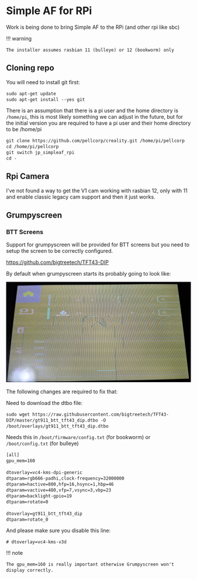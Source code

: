 # Simple AF for RPi

Work is being done to bring Simple AF to the RPi (and other rpi like sbc)

!!! warning

    The installer assumes rasbian 11 (bulleye) or 12 (bookworm) only

## Cloning repo

You will need to install git first:

```
sudo apt-get update
sudo apt-get install --yes git
```

There is an assumption that there is a pi user and the home directory is `/home/pi`, this is most likely something we can adjust
in the future, but for the initial version you are required to have a pi user and their home directory to be /home/pi

```
git clone https://github.com/pellcorp/creality.git /home/pi/pellcorp
cd /home/pi/pellcorp 
git switch jp_simpleaf_rpi
cd -
```

## Rpi Camera

I've not found a way to get the V1 cam working with rasbian 12, only with 11 and enable classic legacy cam support
and then it just works.

## Grumpyscreen

### BTT Screens

Support for grumpyscreen will be provided for BTT screens but you need to setup the screen to be correctly configured.

<https://github.com/bigtreetech/TFT43-DIP>

By default when grumpyscreen starts its probably going to look like:

![image](assets/images/grumpyscreen_rpi_error.png)

The following changes are required to fix that:

Need to download the dtbo file:

```
sudo wget https://raw.githubusercontent.com/bigtreetech/TFT43-DIP/master/gt911_btt_tft43_dip.dtbo -O /boot/overlays/gt911_btt_tft43_dip.dtbo
```

Needs this in `/boot/firmware/config.txt` (for bookworm) or `/boot/config.txt` (for bulleye)

```
[all]
gpu_mem=160

dtoverlay=vc4-kms-dpi-generic
dtparam=rgb666-padhi,clock-frequency=32000000
dtparam=hactive=800,hfp=16,hsync=1,hbp=46
dtparam=vactive=480,vfp=7,vsync=3,vbp=23
dtparam=backlight-gpio=19
dtparam=rotate=0

dtoverlay=gt911_btt_tft43_dip
dtparam=rotate_0
```

And please make sure you disable this line:

```
# dtoverlay=vc4-kms-v3d
```

!!! note
    
    The gpu_mem=160 is really important otherwise Grumpyscreen won't display correctly.
